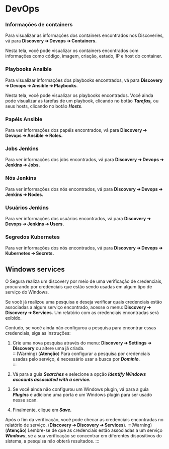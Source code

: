 # DevOps

### **Informações de containers**

Para visualizar as informações dos containers encontrados nos Discoveries, vá para **Discovery ➔ Devops ➔ Containers.**

Nesta tela, você pode visualizar os containers encontrados com informações como código, imagem, criação, estado, IP e host do container.

### **Playbooks Ansible**

Para visualizar informações dos playbooks encontrados, vá para **Discovery ➔ Devops ➔ Ansible ➔ Playbooks**.

Nesta tela, você pode visualizar os playbooks encontrados. Você ainda pode visualizar as tarefas de um playbook, clicando no botão ***Tarefas,*** ou seus hosts, clicando no botão ***Hosts***.

### **Papéis Ansible**

Para ver informações dos papéis encontrados, vá para **Discovery ➔ Devops ➔ Ansible ➔ Roles.**

### **Jobs Jenkins**

Para ver informações dos jobs encontrados, vá para **Discovery ➔ Devops ➔ Jenkins ➔ Jobs.**

### **Nós Jenkins**

Para ver informações dos nós encontrados, vá para **Discovery ➔ Devops ➔ Jenkins ➔ Nodes.**

### **Usuários Jenkins**

Para ver informações dos usuários encontrados, vá para **Discovery ➔ Devops ➔ Jenkins ➔ Users.**

### **Segredos Kubernetes** 

Para ver informações dos nós encontrados, vá para **Discovery ➔ Devops ➔ Kubernetes ➔ Secrets.**
 
## **Windows services**

O Segura realiza um discovery por meio de uma verificação de credenciais, procurando por  credenciais que estão sendo usadas em algum tipo de serviço do Windows.

Se você já realizou uma pesquisa e deseja verificar quais credenciais estão associadas a algum serviço encontrado, acesse o menu: **Discovery ➔ Discovery ➔ Services.**  Um relatório com as credenciais encontradas será exibido. 

Contudo, se você ainda não configurou a pesquisa para encontrar essas credenciais, siga as instruções:

1. Crie uma nova pesquisa através do menu: **Discovery ➔ Settings ➔ Discovery** ou altere uma já criada.   
:::(Warning) (**Atenção**)
Para configurar a pesquisa por credenciais usadas pelo serviço, é necessário usar a busca por ***Domínio***.    
:::
   
2. Vá para a guia ***Searches*** e selecione a opção ***Identify Windows accounts associated with a service.***  
3. Se você ainda não configurou um Windows plugin, vá para a guia ***Plugins*** e adicione uma porta e um Windows plugin para ser usado nesse scan.  
4. Finalmente, clique em ***Save.***

Após o fim da verificação, você pode checar as credenciais encontradas no relatório de serviço. (**Discovery ➔ Discovery ➔ Services**).
:::(Warning) (**Atenção**)
Lembre-se de que as credenciais estão associadas a um serviço ***Windows***, se a sua verificação se concentrar em diferentes dispositivos do sistema, a pesquisa não obterá resultados. 
:::



